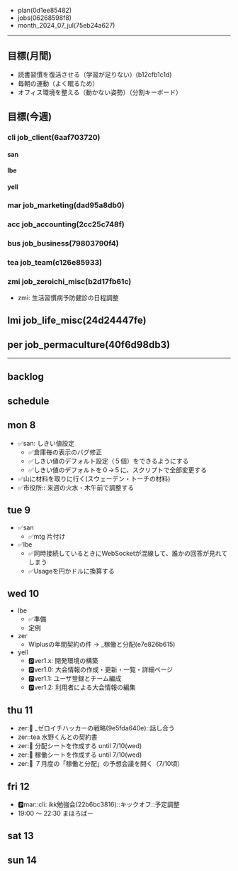 
- plan(0d1ee85482)
- jobs(06268598f8)
- month_2024_07_jul(75eb24a627)
---


## 目標(月間)
- 読書習慣を復活させる（学習が足りない）(b12cfb1c1d)
- 毎朝の運動（よく眠るため）
- オフィス環境を整える（動かない姿勢）（分割キーボード）

## 目標(今週)
### cli job_client(6aaf703720)
#### san
#### lbe
#### yell
### mar job_marketing(dad95a8db0)
### acc job_accounting(2cc25c748f)
### bus job_business(79803790f4)
### tea job_team(c126e85933)
### zmi job_zeroichi_misc(b2d17fb61c)
- zmi: 生活習慣病予防健診の日程調整
## lmi job_life_misc(24d24447fe)
## per job_permaculture(40f6d98db3)


---

## backlog

## schedule
## mon 8
- ✅san: しきい値設定
  - ✅倉庫毎の表示のバグ修正
  - ✅しきい値のデフォルト設定（５個）をできるようにする
  - ✅しきい値のデフォルトを０→５に、スクリプトで全部変更する
- ✅山に材料を取りに行く(スウェーデン・トーチの材料)
- ✅市役所:: 来週の火水・木午前で調整する

## tue 9
- ✅san
  - ✅mtg 片付け
- ✅lbe
  - ✅同時接続しているときにWebSocketが混線して、誰かの回答が見れてしまう
  - ✅Usageを円かドルに換算する

## wed 10
- lbe
  - ✅準備
  - 定例
- zer
  - Wiplusの年間契約の件 → _稼働と分配(e7e826b615)
- yell
  - 🅿️ver1.x: 開発環境の構築
  - 🅿️ver1.0: 大会情報の作成・更新・一覧・詳細ページ
  - 🅿️ver1.1: ユーザ登録とチーム編成
  - 🅿️ver1.2: 利用者による大会情報の編集

## thu 11
- zer::bus: _ゼロイチハッカーの戦略(9e5fda640e)::話し合う
- zer::tea 水野くんとの契約書
- zer::tea: 分配シートを作成する until 7/10(wed)
- zer::tea: 稼働シートを作成する until 7/10(wed)
- zer::tea: ７月度の「稼働と分配」の予想会議を開く（7/10頃）

## fri 12
- 🅿️mar::cli: ikk勉強会(22b6bc3816)::キックオフ::予定調整
- 19:00 〜 22:30 まほろばー
## sat 13
## sun 14
